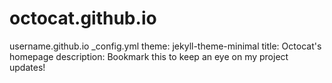# octocat.github.io
username.github.io
_config.yml
theme: jekyll-theme-minimal
title: Octocat's homepage
description: Bookmark this to keep an eye on my project updates!
